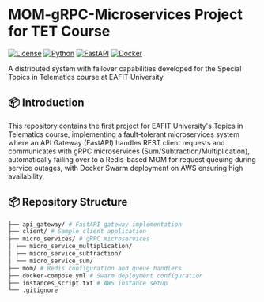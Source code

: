 # MOM-gRPC-Microservices Project for TET Course
[![License](https://img.shields.io/badge/License-MIT-blue.svg)](LICENSE)
[![Python](https://img.shields.io/badge/Python-3.9%2B-blue)](https://python.org)
[![FastAPI](https://img.shields.io/badge/FastAPI-0.95%2B-green)](https://fastapi.tiangolo.com)
[![Docker](https://img.shields.io/badge/Docker-Swarm-orange)](https://docker.com)

A distributed system with failover capabilities developed for the Special Topics in Telematics course at EAFIT University.
## 📦 Introduction
This repository contains the first project for EAFIT University's Topics in Telematics course, implementing a fault-tolerant microservices system where an API Gateway (FastAPI) handles REST client requests and communicates with gRPC microservices (Sum/Subtraction/Multiplication), automatically failing over to a Redis-based MOM for request queuing during service outages, with Docker Swarm deployment on AWS ensuring high availability.

## 📦 Repository Structure
```bash
├── api_gateway/ # FastAPI gateway implementation
├── client/ # Sample client application
├── micro_services/ # gRPC microservices
│ ├── micro_service_multiplication/
│ ├── micro_service_subtraction/
│ └── micro_service_sum/
├── mom/ # Redis configuration and queue handlers
├── docker-compose.yml # Swarm deployment configuration
├── instances_script.txt # AWS instance setup
└── .gitignore
```
